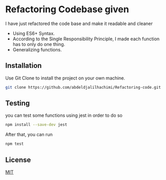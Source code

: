 # Refactoring Codebase given

I have just refactored the code base and make it readable and cleaner

- Using ES6+ Syntax.
- According to the Single Responsibility Principle, I made each function has to only do one thing.
- Generalizing functions.

## Installation

Use Git Clone to install the project on your own machine.

```bash
git clone https://github.com/abdeldjalilhachimi/Refactoring-code.git
```

## Testing

you can test some functions using jest in order to do so

```bash
npm install --save-dev jest
```

After that, you can run

```bash
npm test
```

## License

[MIT](https://choosealicense.com/licenses/mit/)
